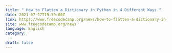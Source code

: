 ```yaml
---
title: " How to Flatten a Dictionary in Python in 4 Different Ways "
date: 2021-07-27T19:59:00Z
link: https://www.freecodecamp.org/news/how-to-flatten-a-dictionary-in-python-in-4-different-ways/?utm_medium=RSS&utm_source=news.12bit.vn
site: www.freecodecamp.org/news
language: English
category:
  -   
draft: false
---
```

